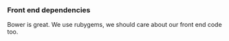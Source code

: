 ###  Front end dependencies

Bower is great. We use rubygems, we should care about our front end code too.
